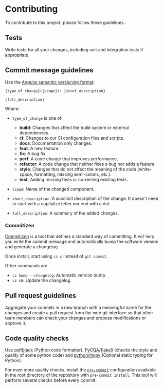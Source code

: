 # Contributing

To contribute to this project, please follow these guidelines.

## Tests

Write tests for all your changes, including unit and integration tests if
appropriate.

## Commit message guidelines

Use the [Angular semantic versioning
format](https://github.com/angular/angular/blob/22b96b9/CONTRIBUTING.md#-commit-message-guidelines):

```
{type_of_change}({scope}): {short_description}

{full_description}
```

Where:

* `type_of_change` is one of:

    * **build**: Changes that affect the build system or external dependencies.
    * **ci**: Changes to our CI configuration files and scripts.
    * **docs**: Documentation only changes.
    * **feat**: A new feature.
    * **fix**: A bug fix.
    * **perf**: A code change that improves performance.
    * **refactor**: A code change that neither fixes a bug nor adds a feature.
    * **style**: Changes that do not affect the meaning of the code (white-space, formatting, missing semi-colons, etc.).
    * **test**: Adding missing tests or correcting existing tests.

* `scope`: Name of the changed component.
* `short_description`: A succinct description of the change. It doesn't need to
    start with a capitalize letter nor end with a dot.
* `full_description`: A summary of the added changes.

### Commitizen

[Commitizen](https://commitizen-tools.github.io/commitizen/) is a tool that
defines a standard way of committing. It will help you write the commit
message and automatically bump the software version and generate a changelog.

Once install, start using `cz c` instead of `git commit`.

Other commands are:

  * `cz bump --changelog`: Automatic version bump.
  * `cz ch`: Update the changelog.

## Pull request guidelines

Aggregate your commits in a new branch with a meaningful name for the
changes and create a pull request from the web git interface so that other
team members can check your changes and propose modifications or approve it.

## Code quality checks

Use [psf/black](https://github.com/psf/black) (Python code formatter),
[PyCQA/flake8](https://github.com/PyCQA/flake8) (checks the style and
quality of some python code) and [python/mypy](https://github.com/python/mypy)
(Optional static typing for Python).

For even more quality checks, install the
[`pre-commit`](https://pre-commit.com/) configuration available in the root
directory of the repository with `pre-commit install`. This tool will
perform several checks before every commit.

